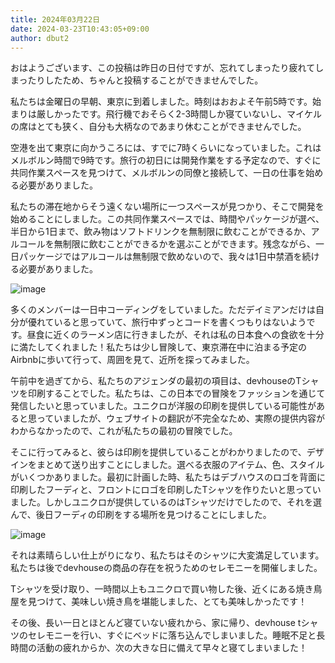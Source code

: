 ```yaml
---
title: 2024年03月22日
date: 2024-03-23T10:43:05+09:00
author: dbut2
---
```

おはようございます、この投稿は昨日の日付ですが、忘れてしまったり疲れてしまったりしたため、ちゃんと投稿することができませんでした。

私たちは金曜日の早朝、東京に到着しました。時刻はおおよそ午前5時です。始まりは厳しかったです。飛行機でおそらく2-3時間しか寝ていないし、マイケルの席はとても狭く、自分も大柄なのであまり休むことができませんでした。

空港を出て東京に向かうころには、すでに7時くらいになっていました。これはメルボルン時間で9時です。旅行の初日には開発作業をする予定なので、すぐに共同作業スペースを見つけて、メルボルンの同僚と接続して、一日の仕事を始める必要がありました。

私たちの滞在地からそう遠くない場所に一つスペースが見つかり、そこで開発を始めることにしました。この共同作業スペースでは、時間やパッケージが選べ、半日から1日まで、飲み物はソフトドリンクを無制限に飲むことができるか、アルコールを無制限に飲むことができるかを選ぶことができます。残念ながら、一日パッケージではアルコールは無制限で飲めないので、我々は1日中禁酒を続ける必要がありました。

![image](https://github.com/devhou-se/www-jp/assets/61171623/d6a0fbb4-4493-4dc7-8702-94b8fe32e53a)

多くのメンバーは一日中コーディングをしていました。ただデイミアンだけは自分が優れていると思っていて、旅行中ずっとコードを書くつもりはないようです。昼食に近くのラーメン店に行きましたが、それは私の日本食への食欲を十分に満たしてくれました！私たちは少し冒険して、東京滞在中に泊まる予定のAirbnbに歩いて行って、周囲を見て、近所を探ってみました。

午前中を過ぎてから、私たちのアジェンダの最初の項目は、devhouseのTシャツを印刷することでした。私たちは、この日本での冒険をファッションを通じて発信したいと思っていました。ユニクロが洋服の印刷を提供している可能性があると思っていましたが、ウェブサイトの翻訳が不完全なため、実際の提供内容がわからなかったので、これが私たちの最初の冒険でした。

そこに行ってみると、彼らは印刷を提供していることがわかりましたので、デザインをまとめて送り出すことにしました。選べる衣服のアイテム、色、スタイルがいくつかありました。最初に計画した時、私たちはデブハウスのロゴを背面に印刷したフーディと、フロントにロゴを印刷したTシャツを作りたいと思っていました。しかしユニクロが提供しているのはTシャツだけでしたので、それを選んで、後日フーディの印刷をする場所を見つけることにしました。

![image](https://github.com/devhou-se/www-jp/assets/61171623/23a9e3e8-1dc6-4c4b-98d5-e1c2f58c1198)

それは素晴らしい仕上がりになり、私たちはそのシャツに大変満足しています。私たちは後でdevhouseの商品の存在を祝うためのセレモニーを開催しました。

Tシャツを受け取り、一時間以上もユニクロで買い物した後、近くにある焼き鳥屋を見つけて、美味しい焼き鳥を堪能しました、とても美味しかったです！

その後、長い一日とほとんど寝ていない疲れから、家に帰り、devhouse tシャツのセレモニーを行い、すぐにベッドに落ち込んでしまいました。睡眠不足と長時間の活動の疲れからか、次の大きな日に備えて早々と寝てしまいました！
